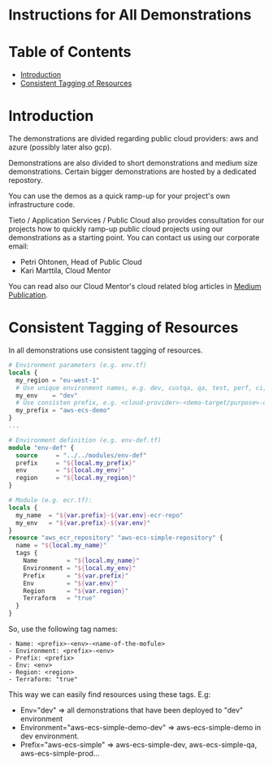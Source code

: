 # Instructions for All Demonstrations  <!-- omit in toc -->


# Table of Contents  <!-- omit in toc -->
- [Introduction](#introduction)
- [Consistent Tagging of Resources](#consistent-tagging-of-resources)


# Introduction

The demonstrations are divided regarding public cloud providers: aws and azure (possibly later also gcp).

Demonstrations are also divided to short demonstrations and medium size demonstrations. Certain bigger demonstrations are hosted by a dedicated repostory.

You can use the demos as a quick ramp-up for your project's own infrastructure code.

Tieto / Application Services / Public Cloud also provides consultation for our projects how to quickly ramp-up public cloud projects using our demonstrations as a starting point. You can contact us using our corporate email:
- Petri Ohtonen, Head of Public Cloud
- Kari Marttila, Cloud Mentor

You can read also our Cloud Mentor's cloud related blog articles in [Medium Publication](https://medium.com/@kari.marttila).


# Consistent Tagging of Resources

In all demonstrations use consistent tagging of resources.



```terraform
# Environment parameters (e.g. env.tf)
locals {
  my_region = "eu-west-1"
  # Use unique environment names, e.g. dev, custqa, qa, test, perf, ci, prod...
  my_env    = "dev"
  # Use consisten prefix, e.g. <cloud-provider>-<demo-target/purpose>-demo, e.g. aws-ecs-demo  
  my_prefix = "aws-ecs-demo"
}
...

# Environment definition (e.g. env-def.tf)
module "env-def" {
  source     = "../../modules/env-def"
  prefix     = "${local.my_prefix}"
  env        = "${local.my_env}"
  region     = "${local.my_region}"
}

# Module (e.g. ecr.tf):
locals {
  my_name  = "${var.prefix}-${var.env}-ecr-repo"
  my_env   = "${var.prefix}-${var.env}"
}
resource "aws_ecr_repository" "aws-ecs-simple-repository" {
  name = "${local.my_name}"
  tags {
    Name        = "${local.my_name}"
    Environment = "${local.my_env}"
    Prefix      = "${var.prefix}"
    Env         = "${var.env}"
    Region      = "${var.region}"
    Terraform   = "true"
  }
}
```


So, use the following tag names:

```text
- Name: <prefix>-<env>-<name-of-the-mofule>
- Environment: <prefix>-<env>
- Prefix: <prefix>
- Env: <env>
- Region: <region>
- Terraform: "true"
```

This way we can easily find resources using these tags. E.g:
- Env="dev" => all demonstrations that have been deployed to "dev" environment
- Environment="aws-ecs-simple-demo-dev" => aws-ecs-simple-demo in dev environment.
- Prefix="aws-ecs-simple" => aws-ecs-simple-dev, aws-ecs-simple-qa, aws-ecs-simple-prod...


